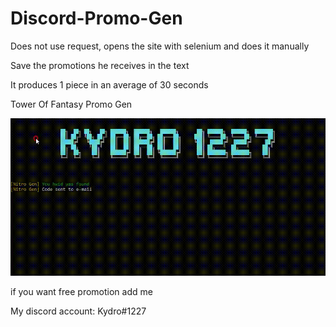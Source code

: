 # Discord-Promo-Gen

Does not use request, opens the site with selenium and does it manually

Save the promotions he receives in the text

It produces 1 piece in an average of 30 seconds

Tower Of Fantasy Promo Gen

<img src='Promo Gen.gif' href="google.com">



if you want free promotion add me

My discord account: Kydro#1227
